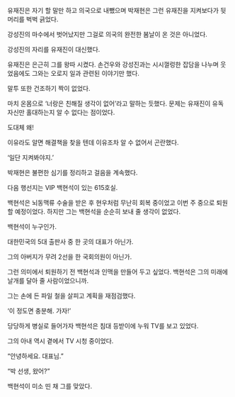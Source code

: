 유재진은 자기 할 말만 하고 의국으로 내뺐으며 박재현은 그런 유재진을 지켜보다가 뒷머리를 벅벅 긁었다.

강성진의 마수에서 벗어났지만 그걸로 의국의 완전한 봄날이 온 것은 아니었다.

강성진의 자리를 유재진이 대신했다.

유재진은 은근히 그를 왕따 시켰다. 손건우와 강성진과는 시시껄렁한 잡담을 나누며 웃었음에도 그와는 오로지 일과 관련된 이야기만 했다.

말투 또한 건조하기 짝이 없었다.

마치 온몸으로 ‘너랑은 친해질 생각이 없어’라고 말하는 듯했다. 문제는 유재진이 유독 자신만 홀대하는지 알 수 없다는 점이었다.

도대체 왜!

이유라도 알면 해결책을 찾을 텐데 이유조차 알 수 없어서 곤란했다.

‘일단 지켜봐야지.’

박재현은 불편한 심기를 정리하고 걸음을 계속했다.

다음 행선지는 VIP 백현석이 있는 615호실.

백현석은 뇌동맥류 수술을 받은 후 현우처럼 무난히 회복 중이었고 이번 주 중으로 퇴원할 예정이었다. 하지만 그는 백현석을 순순히 보내 줄 생각이 없었다.

백현석이 누구인가.

대한민국의 5대 출판사 중 한 곳의 대표가 아닌가.

그의 아버지가 무려 2선을 한 국회의원이 아닌가.

그런 의미에서 퇴원하기 전 백현석과 인맥을 만들어 두고 싶었다. 백현석은 그의 미래에 날개를 달아 줄 사람이었으니까.

그는 손에 든 파일 철을 살피고 계획을 재점검했다.

‘이 정도면 충분해. 가자!’

당당하게 병실로 들어가자 백현석은 침대 등받이에 누워 TV를 보고 있었다.

그의 아내 역시 곁에서 TV 시청 중이었다.

“안녕하세요. 대표님.”

“박 선생, 왔어?”

백현석이 미소 띤 채 그를 맞았다.